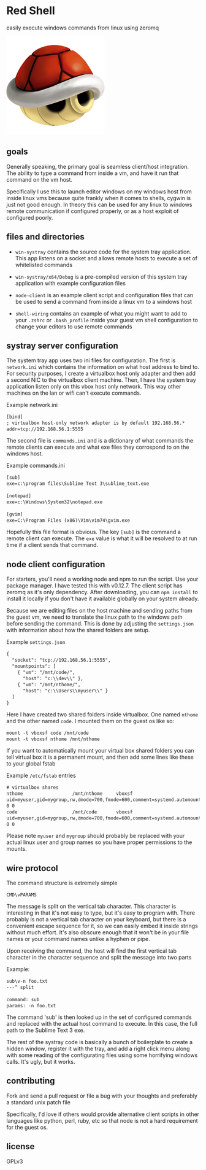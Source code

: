# Red Shell

easily execute windows commands from linux using zeromq

![Red Shell v1.0.0](./redshellicon.png "Red Shell v1.0.0")

## goals

Generally speaking, the primary goal is seamless client/host integration.  The ability to type a command from inside a vm, and have it run that command on the vm host.

Specifically I use this to launch editor windows on my windows host from inside linux vms because quite frankly when it comes to shells, cygwin is just not good enough. In theory this can be used for any linux to windows remote communication if configured properly, or as a host exploit of configured poorly.

## files and directories

* `win-systray` contains the source code for the system tray application.  This app listens on a socket and allows remote hosts to execute a set of whitelisted commands

* `win-systray/x64/Debug` is a pre-compiled version of this system tray application with example configuration files

* `node-client` is an example client script and configuration files that can be used to send a command from inside a linux vm to a windows host

* `shell-wiring` contains an example of what you might want to add to your `.zshrc` or `.bash_profile` inside your guest vm shell configuration to change your editors to use remote commands

## systray server configuration

The system tray app uses two ini files for configuration.  The first is `network.ini` which contains the information on what host address to bind to.  For security purposes, I create a virtualbox host only adapter and then add a second NIC to the virtualbox client machine.  Then, I have the system tray application listen only on this vbox host only network.  This way other machines on the lan or wifi can't execute commands.

Example network.ini

    [bind]
    ; virtualbox host-only network adapter is by default 192.168.56.*
    addr=tcp://192.168.56.1:5555

The second file is `commands.ini` and is a dictionary of what commands the remote clients can execute and what exe files they corrospond to on the windows host.

Example commands.ini

    [sub]
    exe=c:\program files\Sublime Text 3\sublime_text.exe

    [notepad]
    exe=c:\Windows\System32\notepad.exe

    [gvim]
    exe=C:\Program Files (x86)\Vim\vim74\gvim.exe

Hopefully this file format is obvious.  The key `[sub]` is the command a remote client can execute.  The `exe` value is what it will be resolved to at run time if a client sends that command.

## node client configuration

For starters, you'll need a working node and npm to run the script.  Use your package manager.  I have tested this with v0.12.7.  The client script has zeromq as it's only dependency.  After downloading, you can `npm install` to install it locally if you don't have it available globally on your system already.

Because we are editing files on the host machine and sending paths from the guest vm, we need to translate the linux path to the windows path before sending the command.  This is done by adjusting the `settings.json` with information about how the shared folders are setup.

Example `settings.json`

    {
      "socket": "tcp://192.168.56.1:5555",
      "mountpoints": [
        { "vm": "/mnt/code/",
          "host": "c:\\dev\\" },
        { "vm": "/mnt/nthome/",
          "host": "c:\\Users\\myuser\\" }
      ]
    }

Here I have created two shared folders inside virtualbox.  One named `nthome` and the other named `code`.  I mounted them on the guest os like so:

    mount -t vboxsf code /mnt/code
    mount -t vboxsf nthome /mnt/nthome

If you want to automatically mount your virtual box shared folders you can tell virtual box it is a permanent mount, and then add some lines like these to your global fstab

Example `/etc/fstab` entries

    # virtualbox shares
    nthome                  /mnt/nthome     vboxsf          uid=myuser,gid=mygroup,rw,dmode=700,fmode=600,comment=systemd.automount              0 0
    code                    /mnt/code       vboxsf          uid=myuser,gid=mygroup,rw,dmode=700,fmode=600,comment=systemd.automount              0 0

Please note `myuser` and `mygroup` should probably be replaced with your actual linux user and group names so you have proper permissions to the mounts.

## wire protocol

The command structure is extremely simple

    CMD\vPARAMS

The message is split on the vertical tab character.  This character is interesting in that it's not easy to type, but it's easy to program with.  There probably is not a vertical tab character on your keyboard, but there is a convenient escape sequence for it, so we can easily embed it inside strings without much effort.  It's also obscure enough that it won't be in your file names or your command names unlike a hyphen or pipe.

Upon receiving the command, the host will find the first vertical tab character in the character sequence and split the message into two parts

Example:

    sub\v-n foo.txt
    ---^ split

    command: sub
    params: -n foo.txt

The command 'sub' is then looked up in the set of configured commands and replaced with the actual host command to execute.  In this case, the full path to the Sublime Text 3 exe.

The rest of the systray code is basically a bunch of boilerplate to create a hidden window, register it with the tray, and add a right click menu along with some reading of the configurating files using some horrifying windows calls.  It's ugly, but it works.

## contributing

Fork and send a pull request or file a bug with your thoughts and preferably a standard unix patch file

Specifically, I'd love if others would provide alternative client scripts in other languages like python, perl, ruby, etc so that node is not a hard requirement for the guest os.

## license

GPLv3

